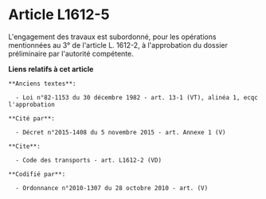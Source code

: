 # Article L1612-5

L'engagement des travaux est subordonné, pour les opérations mentionnées au 3° de l'article L. 1612-2, à l'approbation du
dossier préliminaire par l'autorité compétente.

**Liens relatifs à cet article**

	**Anciens textes**:

	  - Loi n°82-1153 du 30 décembre 1982 - art. 13-1 (VT), alinéa 1, ecqc l'approbation

	**Cité par**:

	  - Décret n°2015-1408 du 5 novembre 2015 - art. Annexe 1 (V)

	**Cite**:

	  - Code des transports - art. L1612-2 (VD)

	**Codifié par**:

	  - Ordonnance n°2010-1307 du 28 octobre 2010 - art. (V)
